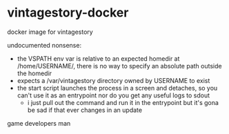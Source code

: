 # vintagestory-docker
docker image for vintagestory

undocumented nonsense:
- the VSPATH env var is relative to an expected homedir at /home/USERNAME/, there is no way to specify an absolute path outside the homedir 
- expects a /var/vintagestory directory owned by USERNAME to exist 
- the start script launches the process in a screen and detaches, so you can't use it as an entrypoint nor do you get any useful logs to sdout
    - i just pull out the command and run it in the entrypoint but it's gona be sad if that ever changes in an update 

game developers man


